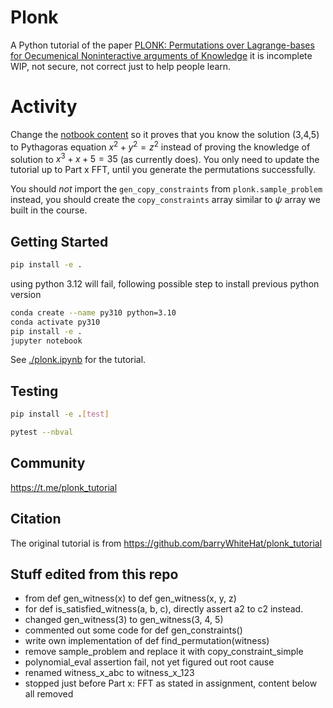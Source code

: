 # Plonk

A Python tutorial of the paper [PLONK: Permutations over Lagrange-bases for Oecumenical Noninteractive arguments of Knowledge](https://eprint.iacr.org/2019/953) it is incomplete WIP, not secure, not correct just to help people learn.

# Activity
Change the [notbook content](./plonk.ipynb) so it proves that you know the solution (3,4,5) to Pythagoras equation $x^2 + y^2 = z^2$ instead of proving the knowledge of solution to $x^3 + x + 5 = 35$ (as currently does). You only need to update the tutorial up to Part x FFT, until you generate the permutations successfully.

You should *not* import the `gen_copy_constraints` from `plonk.sample_problem` instead, you should create the `copy_constraints` array similar to $\psi$ array we built in the course.

## Getting Started

```bash
pip install -e .
```

using python 3.12 will fail, following possible step to install previous python version

```bash
conda create --name py310 python=3.10
conda activate py310
pip install -e .
jupyter notebook
```

See [./plonk.ipynb](./plonk.ipynb) for the tutorial.

## Testing

```bash
pip install -e .[test]
```

```bash
pytest --nbval
```
## Community

https://t.me/plonk_tutorial

## Citation

The original tutorial is from https://github.com/barryWhiteHat/plonk_tutorial

## Stuff edited from this repo

- from def gen_witness(x) to def gen_witness(x, y, z)
- for def is_satisfied_witness(a, b, c), directly assert a2 to c2 instead.
- changed gen_witness(3) to gen_witness(3, 4, 5)
- commented out some code for def gen_constraints()
- write own implementation of def find_permutation(witness)
- remove sample_problem and replace it with copy_constraint_simple
- polynomial_eval assertion fail, not yet figured out root cause
- renamed witness_x_abc to witness_x_123
- stopped just before Part x: FFT as stated in assignment, content below all removed
